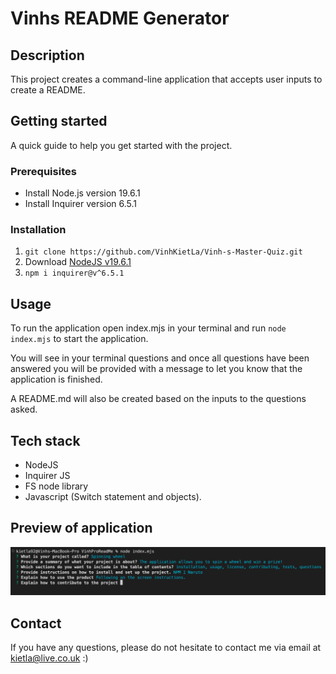 # Vinhs README Generator

## Description

This project creates a command-line application that accepts user inputs to create a README. 

## Getting started

A quick guide to help you get started with the project.

### Prerequisites

- Install Node.js version 19.6.1
- Install Inquirer version 6.5.1

### Installation
1. `git clone https://github.com/VinhKietLa/Vinh-s-Master-Quiz.git`
2. Download [NodeJS v19.6.1](https://nodejs.org/en/download/releases/)
3. `npm i inquirer@v^6.5.1`


## Usage

To run the application open index.mjs in your terminal and run `node index.mjs` to start the application. 

You will see in your terminal questions and once all questions have been answered you will be provided with a message to let you know that the application is finished. 

A README.md will also be created based on the inputs to the questions asked.

## Tech stack

- NodeJS
- Inquirer JS
- FS node library
- Javascript (Switch statement and objects).

## Preview of application

![screenshot of application](./assets/screenshot.png)



## Contact

If you have any questions, please do not hesitate to contact me via email at kietla@live.co.uk :)
